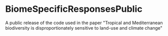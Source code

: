 # BiomeSpecificResponsesPublic
A public release of the code used in the paper "Tropical and Mediterranean biodiversity is disproportionately sensitive to land-use and climate change"

